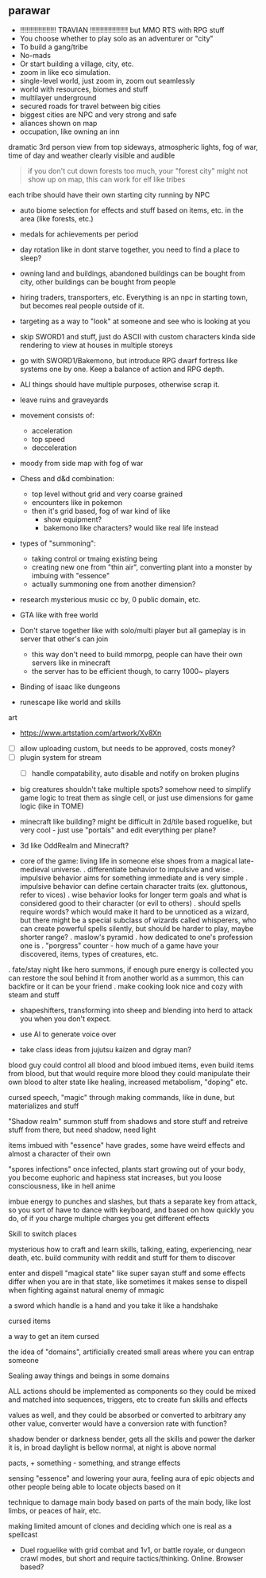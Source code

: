 parawar
---

- !!!!!!!!!!!!!!!!!! TRAVIAN !!!!!!!!!!!!!!!!!!! but MMO RTS with RPG stuff
- You choose whether to play solo as an adventurer or "city"
- To build a gang/tribe
- No-mads
- Or start building a village, city, etc.
- zoom in like eco simulation.
- single-level world, just zoom in, zoom out seamlessly
- world with resources, biomes and stuff
- multilayer underground
- secured roads for travel between big cities
- biggest cities are NPC and very strong and safe
- aliances shown on map
- occupation, like owning an inn

dramatic 3rd person view from top sideways, atmospheric lights, fog of war, time of day and weather clearly visible and audible

> if you don't cut down forests too much, your "forest city" might not show up on map, this can work for elf like tribes

each tribe should have their own starting city running by NPC
- auto biome selection for effects and stuff based on items, etc. in the area (like forests, etc.)
- medals for achievements per period

- day rotation like in dont starve together, you need to find a place to sleep?
- owning land and buildings, abandoned buildings can be bought from city, other buildings can be bought from people
- hiring traders, transporters, etc. Everything is an npc in starting town, but becomes real people outside of it.

- targeting as a way to "look" at someone and see who is looking at you

- skip SWORD1 and stuff, just do ASCII with custom characters kinda
side rendering to view at houses in multiple storeys

 - go with SWORD1/Bakemono, but introduce RPG dwarf fortress like systems one by one. Keep a balance of action and RPG depth.
 - ALl things should have multiple purposes, otherwise scrap it.

- leave ruins and graveyards

 - movement consists of:
    - acceleration
    - top speed
    - decceleration

- moody from side map with fog of war

- Chess and d&d combination:
    - top level without grid and very coarse grained
    - encounters like in pokemon
    - then it's grid based, fog of war kind of like
        - show equipment?
        - bakemono like characters? would like real life instead

- types of "summoning":
    - taking control or tmaing existing being
    - creating new one from "thin air", converting plant into a monster by imbuing with "essence"
    - actually summoning one from another dimension?

- research mysterious music cc by, 0 public domain, etc.

- GTA like with free world
- Don't starve together like with solo/multi player but all gameplay is in server that other's can join
    - this way don't need to build mmorpg, people can have their own servers like in minecraft
    - the server has to be efficient though, to carry 1000~ players
- Binding of isaac like dungeons
- runescape like world and skills

art
- https://www.artstation.com/artwork/Xv8Xn
- [ ] allow uploading custom, but needs to be approved, costs money?
- [ ] plugin system for stream
    - [ ] handle compatability, auto disable and notify on broken plugins


 - big creatures shouldn't take multiple spots? somehow need to simplify game logic to treat them as single cell, or just use dimensions for game logic
  (like in TOME)
 - minecraft like building? might be difficult in 2d/tile based roguelike, but very cool 
        - just use "portals" and edit everything per plane?

 - 3d like OddRealm and Minecraft?
 - core of the game: living life in someone else shoes from a magical late-medieval universe.
. differentiate behavior to impulsive and wise
    . impulsive behavior aims for something immediate and is very simple
    . impulsive behavior can define certain character traits (ex. gluttonous, refer to vices)
    . wise behavior looks for longer term goals and what is considered good to their character (or evil to others)
. should spells require words? which would make it hard to be unnoticed as a wizard, but there might be a special subclass of wizards called whisperers, who can create powerful spells silently, but should be harder to play, maybe shorter range?
. maslow's pyramid
. how dedicated to one's profession one is
. "porgress" counter - how much of a game have your discovered, items, types of creatures, etc.

. fate/stay night like hero summons, if enough pure energy is collected you can restore the soul behind it from another world as a summon, this can backfire or it can be your friend
. make cooking look nice and cozy with steam and stuff


- shapeshifters, transforming into sheep and blending into herd to attack you when you don't expect.

- use AI to generate voice over


- take class ideas from jujutsu kaizen
and dgray man?

blood guy could control all blood and blood imbued items, even build items from blood, but that would require more blood
they could manipulate their own blood to alter state like healing, increased metabolism, "doping" etc.

cursed speech, "magic" through making commands, like in dune, but materializes and stuff

"Shadow realm" summon stuff from shadows and store stuff and retreive stuff from there, but need shadow, need light

items imbued with "essence" have grades, some have weird effects and almost a character of their own

"spores infections" once infected, plants start growing out of your body, you become euphoric and hapiness stat increases, but you loose consciousness, like in hell anime


imbue energy to punches and slashes, but thats a separate key from attack, so you sort of have to dance with keyboard, and based on how quickly you do, of if you charge multiple charges you get different effects

Skill to switch places

mysterious how to craft and learn skills, talking, eating, experiencing, near death, etc.
build community with reddit and stuff for them to discover

enter and dispell "magical state" like super sayan stuff and some effects differ when you are in that state, like sometimes it makes sense to dispell when fighting against natural enemy of mmagic

a sword which handle is a hand and you take it like a handshake

cursed items

a way to get an item cursed

the idea of "domains", artificially created small areas where you can entrap someone

Sealing away things and beings in some domains

ALL actions should be implemented as components so they could be mixed and matched into sequences, triggers, etc to create fun skills and effects

values as well, and they could be absorbed or converted to arbitrary any other value, converter would have a conversion rate with function?


shadow bender or darkness bender, gets all the skills and power the darker it is, in broad daylight is bellow normal, at night is above normal

pacts, + something - something, and strange effects

sensing "essence" and lowering your aura, feeling aura of epic objects and other people
being able to locate objects based on it

technique to damage main body based on parts of the main body, like lost limbs, or peaces of hair, etc.


making limited amount of clones and deciding which one is real as a spellcast




 - Duel roguelike with grid combat and 1v1, or battle royale, or dungeon crawl modes, but short and require tactics/thinking. Online. Browser based?
